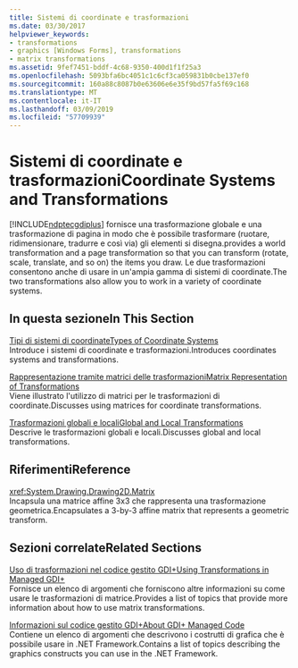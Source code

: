 ```yaml
---
title: Sistemi di coordinate e trasformazioni
ms.date: 03/30/2017
helpviewer_keywords:
- transformations
- graphics [Windows Forms], transformations
- matrix transformations
ms.assetid: 9fef7451-bddf-4c68-9350-400d1f1f25a3
ms.openlocfilehash: 5093bfa6bc4051c1c6cf3ca059831b0cbe137ef0
ms.sourcegitcommit: 160a88c8087b0e63606e6e35f9bd57fa5f69c168
ms.translationtype: MT
ms.contentlocale: it-IT
ms.lasthandoff: 03/09/2019
ms.locfileid: "57709939"
---
```

# <a name="coordinate-systems-and-transformations"></a><span data-ttu-id="e4dce-102">Sistemi di coordinate e trasformazioni</span><span class="sxs-lookup"><span data-stu-id="e4dce-102">Coordinate Systems and Transformations</span></span>
[!INCLUDE[ndptecgdiplus](../../../../includes/ndptecgdiplus-md.md)] <span data-ttu-id="e4dce-103">fornisce una trasformazione globale e una trasformazione di pagina in modo che è possibile trasformare (ruotare, ridimensionare, tradurre e così via) gli elementi si disegna.</span><span class="sxs-lookup"><span data-stu-id="e4dce-103">provides a world transformation and a page transformation so that you can transform (rotate, scale, translate, and so on) the items you draw.</span></span> <span data-ttu-id="e4dce-104">Le due trasformazioni consentono anche di usare in un'ampia gamma di sistemi di coordinate.</span><span class="sxs-lookup"><span data-stu-id="e4dce-104">The two transformations also allow you to work in a variety of coordinate systems.</span></span>  
  
## <a name="in-this-section"></a><span data-ttu-id="e4dce-105">In questa sezione</span><span class="sxs-lookup"><span data-stu-id="e4dce-105">In This Section</span></span>  
 [<span data-ttu-id="e4dce-106">Tipi di sistemi di coordinate</span><span class="sxs-lookup"><span data-stu-id="e4dce-106">Types of Coordinate Systems</span></span>](types-of-coordinate-systems.md)  
 <span data-ttu-id="e4dce-107">Introduce i sistemi di coordinate e trasformazioni.</span><span class="sxs-lookup"><span data-stu-id="e4dce-107">Introduces coordinates systems and transformations.</span></span>  
  
 [<span data-ttu-id="e4dce-108">Rappresentazione tramite matrici delle trasformazioni</span><span class="sxs-lookup"><span data-stu-id="e4dce-108">Matrix Representation of Transformations</span></span>](matrix-representation-of-transformations.md)  
 <span data-ttu-id="e4dce-109">Viene illustrato l'utilizzo di matrici per le trasformazioni di coordinate.</span><span class="sxs-lookup"><span data-stu-id="e4dce-109">Discusses using matrices for coordinate transformations.</span></span>  
  
 [<span data-ttu-id="e4dce-110">Trasformazioni globali e locali</span><span class="sxs-lookup"><span data-stu-id="e4dce-110">Global and Local Transformations</span></span>](global-and-local-transformations.md)  
 <span data-ttu-id="e4dce-111">Descrive le trasformazioni globali e locali.</span><span class="sxs-lookup"><span data-stu-id="e4dce-111">Discusses global and local transformations.</span></span>  
  
## <a name="reference"></a><span data-ttu-id="e4dce-112">Riferimenti</span><span class="sxs-lookup"><span data-stu-id="e4dce-112">Reference</span></span>  
 <xref:System.Drawing.Drawing2D.Matrix>  
 <span data-ttu-id="e4dce-113">Incapsula una matrice affine 3x3 che rappresenta una trasformazione geometrica.</span><span class="sxs-lookup"><span data-stu-id="e4dce-113">Encapsulates a 3-by-3 affine matrix that represents a geometric transform.</span></span>  
  
## <a name="related-sections"></a><span data-ttu-id="e4dce-114">Sezioni correlate</span><span class="sxs-lookup"><span data-stu-id="e4dce-114">Related Sections</span></span>  
 [<span data-ttu-id="e4dce-115">Uso di trasformazioni nel codice gestito GDI+</span><span class="sxs-lookup"><span data-stu-id="e4dce-115">Using Transformations in Managed GDI+</span></span>](using-transformations-in-managed-gdi.md)  
 <span data-ttu-id="e4dce-116">Fornisce un elenco di argomenti che forniscono altre informazioni su come usare le trasformazioni di matrice.</span><span class="sxs-lookup"><span data-stu-id="e4dce-116">Provides a list of topics that provide more information about how to use matrix transformations.</span></span>  
  
 [<span data-ttu-id="e4dce-117">Informazioni sul codice gestito GDI+</span><span class="sxs-lookup"><span data-stu-id="e4dce-117">About GDI+ Managed Code</span></span>](about-gdi-managed-code.md)  
 <span data-ttu-id="e4dce-118">Contiene un elenco di argomenti che descrivono i costrutti di grafica che è possibile usare in .NET Framework.</span><span class="sxs-lookup"><span data-stu-id="e4dce-118">Contains a list of topics describing the graphics constructs you can use in the .NET Framework.</span></span>
